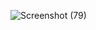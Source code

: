 ![Screenshot (79)](https://github.com/CodeWithDeepanshu94/3-turtle-program/assets/154914889/0e238d8b-fe2c-416d-9b06-41f2b5cab1d2)
